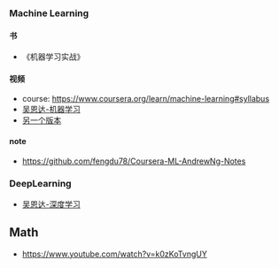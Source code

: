 ### Machine Learning

#### 书

- 《机器学习实战》

#### 视频

- course: https://www.coursera.org/learn/machine-learning#syllabus
- [吴恩达-机器学习](https://www.bilibili.com/video/BV164411b7dx?p=3&spm_id_from=pageDriver)
- [另一个版本](https://www.bilibili.com/video/BV1W34y1i7xK?p=12)

#### note

- https://github.com/fengdu78/Coursera-ML-AndrewNg-Notes


### DeepLearning

- [吴恩达-深度学习](https://www.bilibili.com/video/BV1FT4y1E74V?p=2)

## Math
- https://www.youtube.com/watch?v=k0zKoTvngUY

